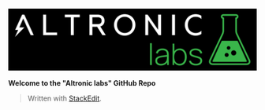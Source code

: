 ![Altronic labs logo](https://github.com/Altronic-LLC/Altronic-labs/raw/main/Altronic%20labs%20-%20Logo%20Art/altronic%20labs%20-%20dark.png)

**Welcome to the "Altronic labs" GitHub Repo**


> Written with [StackEdit](https://stackedit.io/).
